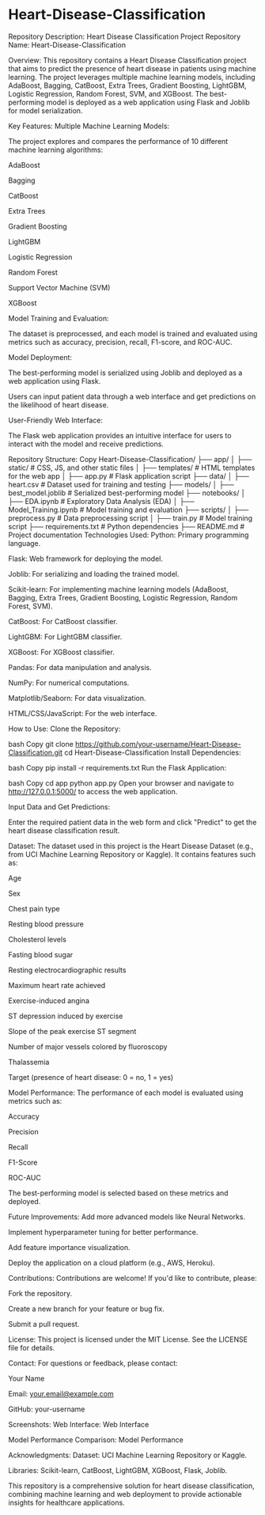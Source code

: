 # Heart-Disease-Classification
Repository Description: Heart Disease Classification Project
Repository Name: Heart-Disease-Classification

Overview:
This repository contains a Heart Disease Classification project that aims to predict the presence of heart disease in patients using machine learning. The project leverages multiple machine learning models, including AdaBoost, Bagging, CatBoost, Extra Trees, Gradient Boosting, LightGBM, Logistic Regression, Random Forest, SVM, and XGBoost. The best-performing model is deployed as a web application using Flask and Joblib for model serialization.

Key Features:
Multiple Machine Learning Models:

The project explores and compares the performance of 10 different machine learning algorithms:

AdaBoost

Bagging

CatBoost

Extra Trees

Gradient Boosting

LightGBM

Logistic Regression

Random Forest

Support Vector Machine (SVM)

XGBoost

Model Training and Evaluation:

The dataset is preprocessed, and each model is trained and evaluated using metrics such as accuracy, precision, recall, F1-score, and ROC-AUC.

Model Deployment:

The best-performing model is serialized using Joblib and deployed as a web application using Flask.

Users can input patient data through a web interface and get predictions on the likelihood of heart disease.

User-Friendly Web Interface:

The Flask web application provides an intuitive interface for users to interact with the model and receive predictions.

Repository Structure:
Copy
Heart-Disease-Classification/
├── app/
│   ├── static/              # CSS, JS, and other static files
│   ├── templates/           # HTML templates for the web app
│   ├── app.py               # Flask application script
├── data/
│   ├── heart.csv            # Dataset used for training and testing
├── models/
│   ├── best_model.joblib    # Serialized best-performing model
├── notebooks/
│   ├── EDA.ipynb            # Exploratory Data Analysis (EDA)
│   ├── Model_Training.ipynb # Model training and evaluation
├── scripts/
│   ├── preprocess.py        # Data preprocessing script
│   ├── train.py             # Model training script
├── requirements.txt         # Python dependencies
├── README.md                # Project documentation
Technologies Used:
Python: Primary programming language.

Flask: Web framework for deploying the model.

Joblib: For serializing and loading the trained model.

Scikit-learn: For implementing machine learning models (AdaBoost, Bagging, Extra Trees, Gradient Boosting, Logistic Regression, Random Forest, SVM).

CatBoost: For CatBoost classifier.

LightGBM: For LightGBM classifier.

XGBoost: For XGBoost classifier.

Pandas: For data manipulation and analysis.

NumPy: For numerical computations.

Matplotlib/Seaborn: For data visualization.

HTML/CSS/JavaScript: For the web interface.

How to Use:
Clone the Repository:

bash
Copy
git clone https://github.com/your-username/Heart-Disease-Classification.git
cd Heart-Disease-Classification
Install Dependencies:

bash
Copy
pip install -r requirements.txt
Run the Flask Application:

bash
Copy
cd app
python app.py
Open your browser and navigate to http://127.0.0.1:5000/ to access the web application.

Input Data and Get Predictions:

Enter the required patient data in the web form and click "Predict" to get the heart disease classification result.

Dataset:
The dataset used in this project is the Heart Disease Dataset (e.g., from UCI Machine Learning Repository or Kaggle). It contains features such as:

Age

Sex

Chest pain type

Resting blood pressure

Cholesterol levels

Fasting blood sugar

Resting electrocardiographic results

Maximum heart rate achieved

Exercise-induced angina

ST depression induced by exercise

Slope of the peak exercise ST segment

Number of major vessels colored by fluoroscopy

Thalassemia

Target (presence of heart disease: 0 = no, 1 = yes)

Model Performance:
The performance of each model is evaluated using metrics such as:

Accuracy

Precision

Recall

F1-Score

ROC-AUC

The best-performing model is selected based on these metrics and deployed.

Future Improvements:
Add more advanced models like Neural Networks.

Implement hyperparameter tuning for better performance.

Add feature importance visualization.

Deploy the application on a cloud platform (e.g., AWS, Heroku).

Contributions:
Contributions are welcome! If you'd like to contribute, please:

Fork the repository.

Create a new branch for your feature or bug fix.

Submit a pull request.

License:
This project is licensed under the MIT License. See the LICENSE file for details.

Contact:
For questions or feedback, please contact:

Your Name

Email: your.email@example.com

GitHub: your-username

Screenshots:
Web Interface:
Web Interface

Model Performance Comparison:
Model Performance

Acknowledgments:
Dataset: UCI Machine Learning Repository or Kaggle.

Libraries: Scikit-learn, CatBoost, LightGBM, XGBoost, Flask, Joblib.

This repository is a comprehensive solution for heart disease classification, combining machine learning and web deployment to provide actionable insights for healthcare applications.
